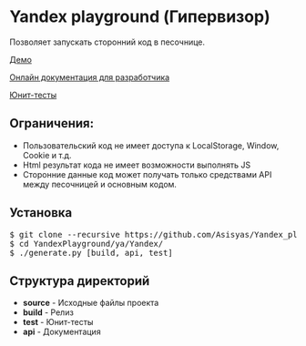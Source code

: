 # Yandex playground (Гипервизор)

Позволяет запускать сторонний код в песочнице. 

 <a href="http://ya-play.16mb.com/build/" target="_blank"> Демо </a>
 
 <a href="http://ya-play.16mb.com/api/#ya" target="_blank"> Онлайн документация для разработчика </a>
 
 <a href="http://ya-play.16mb.com/test/" target="_blank"> Юнит-тесты </a>

## Ограничения:

 - Пользовательский код не имеет доступа к LocalStorage, Window, Cookie и т.д.
 - Html результат кода не имеет возможности выполнять JS
 - Сторонние данные код может получать только средствами API между песочницей и основным кодом.
 
## Установка

<pre>
$ git clone --recursive https://github.com/Asisyas/Yandex_playground_view.git YandexPlayground
$ cd YandexPlayground/ya/Yandex/
$ ./generate.py [build, api, test]
</pre>

## Структура директорий
 - <b>source</b>  - Исходные файлы проекта
 - <b>build</b>   - Релиз
 - <b>test</b>    - Юнит-тесты
 - <b>api</b>     - Документация 




